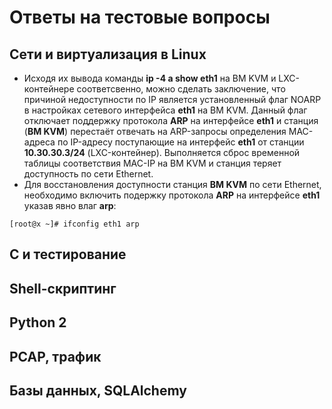 # Ответы на тестовые вопросы
## Сети и виртуализация в Linux
+ Исходя их вывода команды __ip -4 a show eth1__ на ВМ KVM и LXC-контейнере соответсвенно, можно сделать заключение, что причиной недоступности по IP является установленный флаг NOARP в настройках сетевого интерфейса __eth1__ на ВМ KVM. Данный флаг отключает поддержку протокола __ARP__ на интерфейсе __eth1__ и станция (__ВМ KVM__) перестаёт отвечать на ARP-запросы определения MAC-адреса по IP-адресу поступающие на интерфейс __eth1__ от станции __10.30.30.3/24__ (LXC-контейнер). Выполняется сброс временной таблицы соответствия MAC-IP на ВМ KVM и станция теряет доступность по сети Ethernet.
+ Для восстановления доступности станция __ВМ KVM__ по сети Ethernet, необходимо включить подержку протокола __ARP__ на интерфейсе __eth1__ указав явно влаг __arp__:  
```
[root@x ~]# ifconfig eth1 arp
```
## С и тестирование
## Shell-скриптинг
## Python 2
## PCAP, трафик
## Базы данных, SQLAlchemy
